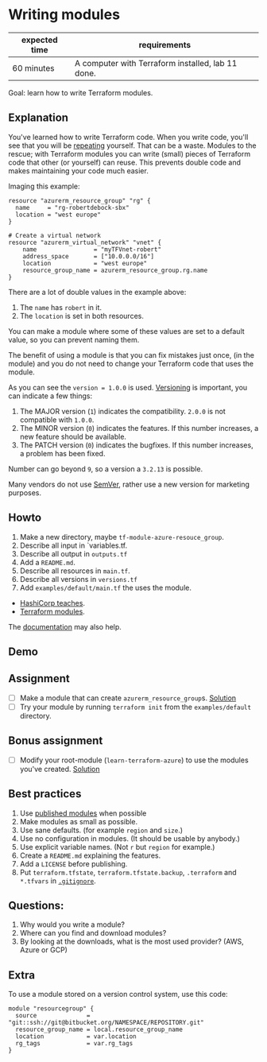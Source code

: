 # Writing modules

|expected time|requirements                                     |
|-------------|-------------------------------------------------|
|60 minutes   |A computer with Terraform installed, lab 11 done.|

Goal: learn how to write Terraform modules.

## Explanation

You've learned how to write Terraform code. When you write code, you'll see that you will be [repeating](https://en.wikipedia.org/wiki/Don%27t_repeat_yourself) yourself. That can be a waste.
Modules to the rescue; with Terraform modules you can write (small) pieces of Terraform code that other (or yourself) can reuse. This prevents double code and makes maintaining your code much easier.

Imaging this example:

```hcl
resource "azurerm_resource_group" "rg" {
  name     = "rg-robertdebock-sbx"
  location = "west europe"
}

# Create a virtual network
resource "azurerm_virtual_network" "vnet" {
    name                = "myTFVnet-robert"
    address_space       = ["10.0.0.0/16"]
    location            = "west europe"
    resource_group_name = azurerm_resource_group.rg.name
}
```

There are a lot of double values in the example above:

1. The `name` has `robert` in it.
2. The `location` is set in both resources.

You can make a module where some of these values are set to a default value, so you can prevent naming them.

The benefit of using a module is that you can fix mistakes just once, (in the module) and you do not need to change your Terraform code that uses the module.

As you can see the `version = 1.0.0` is used. [Versioning](https://semver.org/) is important, you can indicate a few things:

1. The MAJOR version (`1`) indicates the compatibility. `2.0.0` is not compatible with `1.0.0`.
2. The MINOR version (`0`) indicates the features. If this number increases, a new feature should be available.
3. The PATCH version (`0`) indicates the bugfixes. If this number increases, a problem has been fixed.

Number can go beyond `9`, so a version a `3.2.13` is possible.

Many vendors do not use [SemVer](https://semver.org/), rather use a new version for marketing purposes.

## Howto

1. Make a new directory, maybe `tf-module-azure-resouce_group`.
2. Describe all input in `variables.tf.
3. Describe all output in `outputs.tf`
4. Add a `README.md`.
5. Describe all resources in `main.tf`.
6. Describe all versions in `versions.tf`
7. Add `examples/default/main.tf` the uses the module.

- [HashiCorp teaches](https://learn.hashicorp.com/collections/terraform/modules).
- [Terraform modules](https://learn.hashicorp.com/tutorials/terraform/module-create?in=terraform/modules).

The [documentation](https://www.terraform.io/docs/modules/index.html) may also help.

## Demo

## Assignment

- [ ] Make a module that can create `azurerm_resource_group`s. [Solution](12-writing-modules-solution-1.md)
- [ ] Try your module by running `terraform init` from the `examples/default` directory.

## Bonus assignment

- [ ] Modify your root-module (`learn-terraform-azure`) to use the modules you've created. [Solution](12-writing-modules-solution-2.md)

## Best practices

1. Use [published modules](https://registry.terraform.io/browse/modules) when possible
2. Make modules as small as possible.
3. Use sane defaults. (for example `region` and `size`.)
4. Use no configuration in modules. (It should be usable by anybody.)
5. Use explicit variable names. (Not `r` but `region` for example.)
6. Create a `README.md` explaining the features.
7. Add a `LICENSE` before publishing.
8. Put `terraform.tfstate`, `terraform.tfstate.backup`, `.terraform` and `*.tfvars` in [`.gitignore`](https://github.com/github/gitignore/blob/master/Terraform.gitignore).

## Questions:

1. Why would you write a module?
2. Where can you find and download modules?
3. By looking at the downloads, what is the most used provider? (AWS, Azure or GCP)

## Extra

To use a module stored on a version control system, use this code:

```hcl
module "resourcegroup" {
  source              = "git::ssh://git@bitbucket.org/NAMESPACE/REPOSITORY.git"
  resource_group_name = local.resource_group_name
  location            = var.location
  rg_tags             = var.rg_tags
}
```
